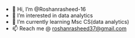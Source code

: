 - 👋 Hi, I’m @Roshanrasheed-16
- 👀 I’m interested in data analytics
- 🌱 I’m currently learning Msc CS(data analytics)
- 📫 Reach me @ roshanrasheed37@gmail.com

<!---
Roshanrasheed-16/Roshanrasheed-16 is a ✨ special ✨ repository because its `README.md` (this file) appears on your GitHub profile.
You can click the Preview link to take a look at your changes.
--->
